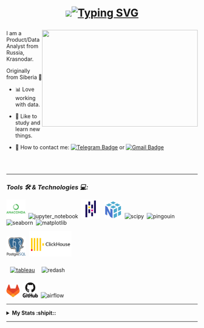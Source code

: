<h1 align="center">

<img src="https://github.com/blackcater/blackcater/raw/main/images/Hi.gif" height="50"/>[![Typing SVG](https://readme-typing-svg.demolab.com?font=Fira+Code&size=30&duration=1000&pause=1500&color=2775F7&center=true&vCenter=true&width=300&lines=Hello+there!+%F0%9F%8C%8E)](https://git.io/typing-svg)

</a></h1>

<p>
<img src="https://media1.giphy.com/media/3oKIPEqDGUULpEU0aQ/giphy.gif?cid=ecf05e47ir6ekkmdon8aaovslbkpixlqukhr7k0alepegs41&ep=v1_gifs_search&rid=giphy.gif&ct=g" align="right" width="410" height="255"/>

   I am a Product/Data Analyst <!-- <img src="https://media3.giphy.com/media/IElaFaL2bFelZyxSEE/giphy.gif?cid=ecf05e47c2i7ebovymbourx5m7m7val75zdj0ghkkh1we481&ep=v1_stickers_search&rid=giphy.gif&ct=s)" width="110"> --> from Russia, Krasnodar.

Originally from Siberia 🏡


- 📊 Love working with data.

- 📖 Like to study and learn new things.

<!--  My [![Tableau Badge](https://img.shields.io/badge/-Tableau-informational?style=flat&logo=Tableau&logoColor=white)](https://public.tableau.com/app/profile/vladimir.ivanov6806) dashboards. All my [![Certificates Badge](https://img.shields.io/badge/-certificates-9cf?style=flat&logo=Checkmarx&logoColor=white)]().
 -->

- 📱 How to contact me: [![Telegram Badge](https://img.shields.io/badge/-Telegram-blue?style=flat&logo=Telegram&logoColor=white)](https://t.me/IvanoVladimir28)</a> or 
  [![Gmail Badge](https://img.shields.io/badge/-@Mail-red?style=flat&logo=Gmail&logoColor=yellow)](mailto:volody28ivanov@yandex.ru)

</p>

<br><br>

---

***<h3 align="left">Tools 🛠 & Technologies 💻:</h3>*** 

<div>
  <img src="https://github.com/devicons/devicon/blob/master/icons/anaconda/anaconda-original-wordmark.svg" title="Anaconda" width="50" height="50"/>&nbsp;
  <img src="https://upload.wikimedia.org/wikipedia/commons/3/38/Jupyter_logo.svg" title="jupyter_notebook" alt="jupyter_notebook"  height="47"/>&nbsp;
  <img src="https://raw.githubusercontent.com/devicons/devicon/2ae2a900d2f041da66e950e4d48052658d850630/icons/pandas/pandas-original.svg" title="pandas" alt="pandas" width="50" height="50"/>&nbsp;
  <img href="https://numpy.org/" target="_blank" rel="noreferrer"> <img src="https://raw.githubusercontent.com/devicons/devicon/master/icons/numpy/numpy-original.svg" title="numpy" alt="numpy" width="45" height="45"/>&nbsp;
  <img src="https://scipy.org/images/logo.svg" title="scipy" alt="scipy" width="45" height="45"/>&nbsp;
  <img src="https://pingouin-stats.org/build/html/_static/pingouin.png" title="pingouin" alt="pingouin" width="45" height="45"/>&nbsp;
  <img src="https://seaborn.pydata.org/_images/logo-mark-lightbg.svg" title="seaborn" alt="seaborn" width="50" height="50"/>&nbsp;
  <img src="https://matplotlib.org/stable/_images/sphx_glr_logos2_001.png" title="matplotlib" alt="matplotlib" width="45" height="45"/>&nbsp;

</a> <p align="left">

  <img src="https://raw.githubusercontent.com/devicons/devicon/master/icons/postgresql/postgresql-original-wordmark.svg" title="postgresql" alt="postgresql" width="52" height="52"/>&nbsp;
  <img src="https://raw.githubusercontent.com/ClickHouse/clickhouse-presentations/master/images/logo-200x120.png" title="clickHouse" alt="clickHouse" height="67"/>&nbsp;

</a> <p align="left"> 

  <a href="https://www.tableau.com/" target="_blank"><img style="margin: 10px" src="https://profilinator.rishav.dev/skills-assets/tableau.svg" title="tableau" alt="tableau" width="40 " /></a>&nbsp;
  <img src="https://www.vectorlogo.zone/logos/redashio/redashio-icon.svg" title="redash" alt="redash"  height="42"/>&nbsp;

</a> <p align="left">

  <img src="https://github.com/badges/shields/blob/master/logo/gitlab.svg" title="gitLab" alt="gitLab" width="35" /></a>&nbsp;
  <img src="https://github.com/devicons/devicon/blob/master/icons/github/github-original-wordmark.svg" title="GitHub" width="40" height="40"/>&nbsp;
  <img src="https://upload.wikimedia.org/wikipedia/commons/d/de/AirflowLogo.png" title="airflow" alt="airflow"  height="32"/>&nbsp;
</div>

---

<details>
  <summary><b>My Stats :shipit::</b></summary>

| <a href="https://github.com/anuraghazra/github-readme-stats"><img align="center" src="https://github-readme-stats.vercel.app/api/top-langs?username=IvanoVladimir&show_icons=true&layout=compact&langs_count=8&hide=jupyter%20notebook&exclude_repo=IvanoVladimir&hide_border=true&theme=flag-india" alt="stats" /></a> | <a href="https://git.io/streak-stats"><img align="center" src="https://github-readme-streak-stats.herokuapp.com/?user=IvanoVladimir&hide_border=true" alt="stats" /></a></a> |
| - | - |


| <a href="https://github.com/anuraghazra/github-readme-stats"><img align="center" src="https://github-readme-stats.vercel.app/api?username=IvanoVladimir&show_icons=true&hide_border=true&include_all_commits=true&theme=flag-india&hide=contribs" /> | <a href="https://github.com/ryo-ma/github-profile-trophy"><img align="center" src="https://github-profile-trophy.vercel.app/?username=IvanoVladimir&theme=flat&row=2&column=3&margin-w=11.47&margin-h=11.47" /></a> |
| - | - |

</details>

---

<div id="counter" align="left">
<img src="https://komarev.com/ghpvc/?username=IvanoVladimir&style=flat-square&color=green" alt=""/>
  </a>
</div>
